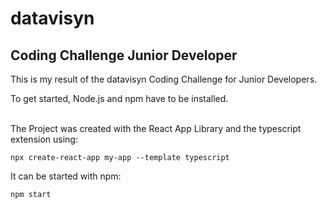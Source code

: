# datavisyn
## Coding Challenge Junior Developer

This is my result of the datavisyn Coding Challenge for Junior Developers.

To get started, Node.js and npm have to be installed.

<br>
The Project was created with the React App Library and the typescript extension using: <br>

`npx create-react-app my-app --template typescript`

It can be started with npm:

`npm start`
